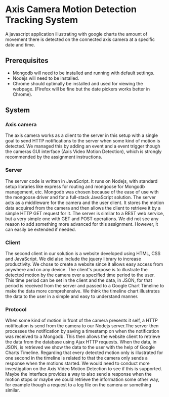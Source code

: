 # Axis Camera Motion Detection Tracking System
A javascript application illustrating with google charts the amount of movement there is detected on the connected axis camera at a specific date and time.

## Prerequisites
* Mongodb will need to be installed and running with default settings.
* Nodejs will need to be installed.
* Chrome should optimally be installed and used for viewing the webpage. (Firefox will be fine but the date pickers works better in Chrome).

## System 

### Axis camera
The axis camera works as a client to the server in this setup with a single goal to send HTTP notifications to the server when some kind of motion is detected. We managed this by adding an event and a event trigger though the cameras GUI interface (Axis Video Motion Detection), which is strongly recommended by the assignment instructions.

### Server
The server code is written in JavaScript. It runs on Nodejs, with standard setup libraries like express for routing and mongoose for Mongodb management, etc. ​Mongodb was chosen because of the ease of use with the mongoose driver and for a full-stack JavaScript solution. The server acts as a middleware for the camera and the user client. It stores the motion data acquired from the camera and then allows the client to retrieve it by a simple HTTP GET request for it. The server is similar to a REST web service, but a very simple one with GET and POST operations. We did not see any reason to add something more advanced for this assignment. However, it can easily be extended if needed.

### Client
The second client in our solution is a website developed using HTML, CSS and JavaScript. We did also include the jquery library to increase productivity. We chose to create a website since it allows easy access from anywhere and on any device. The client's purpose is to illustrate the detected motion by the camera over a specified time period to the user. This time period can be set in the client and the data, in JSON, for that period is received from the server and passed to a Google Chart Timeline to make the data more comprehensive. We think the timeline chart illustrates the data to the user in a simple and easy to understand manner.

### Protocol
When some kind of motion in front of the camera presents it self, a HTTP notification is send from the camera to our Nodejs server.​​The server then processes the notification by saving a timestamp on when the notification was received to a Mongodb. This then allows the website client to retrieve the data from the database using Ajax HTTP requests. When the data, in JSON, is retrieved we show the data to the user with the help of Google Charts Timeline. Regarding that every detected motion only is illustrated for one second in the timeline is related to that the camera only sends a response when the motions started. We would need to conduct more investigation on the Axis Video Motion Detection to see if this is supported. Maybe the interface provides a way to also send a response when the motion stops or maybe we could retrieve the information some other way, for example though a request to a log file on the camera or something similar.

